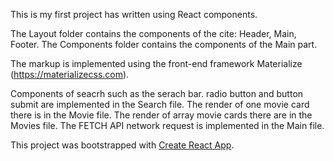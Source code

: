 This is my first project has written using React components.

The Layout folder contains the components of the cite: Header, Main, Footer.
The Components folder contains the components of the Main part.

The markup is implemented using the front-end framework Materialize (https://materializecss.com).

Components of seacrh such as the serach bar. radio button and button submit are implemented in the Search file. 
The render of one movie card there is in the Movie file.
The render of array movie cards there are in the Movies file.
The FETCH API network request is implemented in the Main file.

This project was bootstrapped with [Create React App](https://github.com/facebook/create-react-app).
